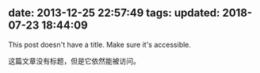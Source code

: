 date: 2013-12-25 22:57:49
tags:
updated: 2018-07-23 18:44:09
---

This post doesn't have a title. Make sure it's accessible.

这篇文章没有标题，但是它依然能被访问。
